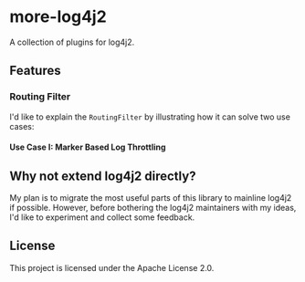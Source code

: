 # more-log4j2
A collection of plugins for log4j2.

## Features
### Routing Filter
I'd like to explain the `RoutingFilter` by illustrating how it can solve two use cases:
#### Use Case I: Marker Based Log Throttling


## Why not extend log4j2 directly?
My plan is to migrate the most useful parts of this library to mainline log4j2 if possible. However, before bothering the log4j2
maintainers with my ideas, I'd like to experiment and collect some feedback.

## License
This project is licensed under the Apache License 2.0.